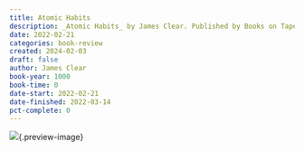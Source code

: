 ```yaml
---
title: Atomic Habits
description: _Atomic Habits_ by James Clear. Published by Books on Tape, with ISBN 9781524779269.0. Read on 2022-02-21
date: 2022-02-21
categories: book-review
created: 2024-02-03
draft: false
author: James Clear
book-year: 1000
book-time: 0
date-start: 2022-02-21
date-finished: 2022-03-14
pct-complete: 0
---
```


![](https://img3.od-cdn.com/ImageType-100/1191-1/{7AD5EDFA-C544-4B69-80A2-9356BB99E131}Img100.jpg){.preview-image}